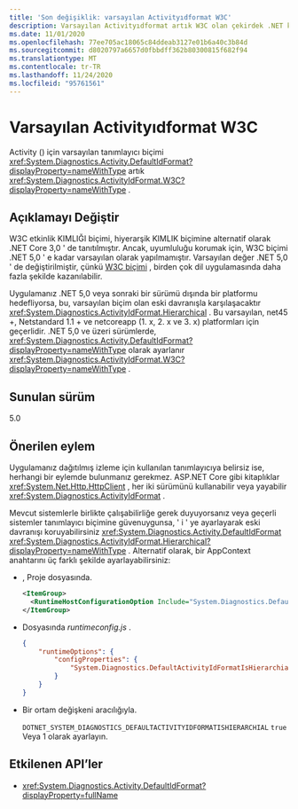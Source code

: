 ```yaml
---
title: 'Son değişiklik: varsayılan Activityıdformat W3C'
description: Varsayılan Activityıdformat artık W3C olan çekirdek .NET kitaplıklarında .NET 5,0 son değişikliği hakkında bilgi edinin.
ms.date: 11/01/2020
ms.openlocfilehash: 77ee705ac18065c84ddeab3127e01b6a40c3b84d
ms.sourcegitcommit: d8020797a6657d0fbbdff362b80300815f682f94
ms.translationtype: MT
ms.contentlocale: tr-TR
ms.lasthandoff: 11/24/2020
ms.locfileid: "95761561"
---
```

# <a name="default-activityidformat-is-w3c"></a>Varsayılan Activityıdformat W3C

Activity () için varsayılan tanımlayıcı biçimi <xref:System.Diagnostics.Activity.DefaultIdFormat?displayProperty=nameWithType> artık <xref:System.Diagnostics.ActivityIdFormat.W3C?displayProperty=nameWithType> .

## <a name="change-description"></a>Açıklamayı Değiştir

W3C etkinlik KIMLIĞI biçimi, hiyerarşik KIMLIK biçimine alternatif olarak .NET Core 3,0 ' de tanıtılmıştır. Ancak, uyumluluğu korumak için, W3C biçimi .NET 5,0 ' e kadar varsayılan olarak yapılmamıştır. Varsayılan değer .NET 5,0 ' de değiştirilmiştir, çünkü [W3C biçimi](https://www.w3.org/TR/trace-context/) , birden çok dil uygulamasında daha fazla şekilde kazanılabilir.

Uygulamanız .NET 5,0 veya sonraki bir sürümü dışında bir platformu hedefliyorsa, bu, varsayılan biçim olan eski davranışla karşılaşacaktır <xref:System.Diagnostics.ActivityIdFormat.Hierarchical> . Bu varsayılan, net45 +, Netstandard 1.1 + ve netcoreapp (1. x, 2. x ve 3. x) platformları için geçerlidir. .NET 5,0 ve üzeri sürümlerde, <xref:System.Diagnostics.Activity.DefaultIdFormat?displayProperty=nameWithType> olarak ayarlanır <xref:System.Diagnostics.ActivityIdFormat.W3C?displayProperty=nameWithType> .

## <a name="version-introduced"></a>Sunulan sürüm

5.0

## <a name="recommended-action"></a>Önerilen eylem

Uygulamanız dağıtılmış izleme için kullanılan tanımlayıcıya belirsiz ise, herhangi bir eylemde bulunmanız gerekmez. ASP.NET Core gibi kitaplıklar <xref:System.Net.Http.HttpClient> , her iki sürümünü kullanabilir veya yayabilir <xref:System.Diagnostics.ActivityIdFormat> .

Mevcut sistemlerle birlikte çalışabilirliğe gerek duyuyorsanız veya geçerli sistemler tanımlayıcı biçimine güvenuygunsa, ' i ' ye ayarlayarak eski davranışı koruyabilirsiniz <xref:System.Diagnostics.Activity.DefaultIdFormat> <xref:System.Diagnostics.ActivityIdFormat.Hierarchical?displayProperty=nameWithType> . Alternatif olarak, bir AppContext anahtarını üç farklı şekilde ayarlayabilirsiniz:

- , Proje dosyasında.

  ```xml
  <ItemGroup>
    <RuntimeHostConfigurationOption Include="System.Diagnostics.DefaultActivityIdFormatIsHierarchial" Value="true" />
  </ItemGroup>
  ```

- Dosyasında *runtimeconfig.js* .

  ```json
  {
      "runtimeOptions": {
          "configProperties": {
              "System.Diagnostics.DefaultActivityIdFormatIsHierarchial": true
          }
      }
  }
  ```

- Bir ortam değişkeni aracılığıyla.

  `DOTNET_SYSTEM_DIAGNOSTICS_DEFAULTACTIVITYIDFORMATISHIERARCHIAL` `true` Veya 1 olarak ayarlayın.

## <a name="affected-apis"></a>Etkilenen API’ler

- <xref:System.Diagnostics.Activity.DefaultIdFormat?displayProperty=fullName>

<!--

### Category

Core .NET libraries

### Affected APIs

- `P:System.Diagnostics.Activity.DefaultIdFormat`

-->
